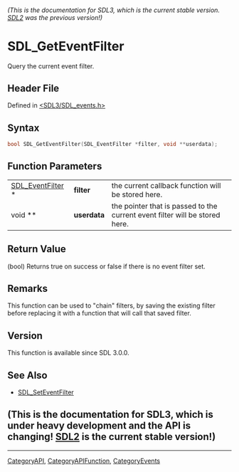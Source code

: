 ###### (This is the documentation for SDL3, which is the current stable version. [SDL2](https://wiki.libsdl.org/SDL2/) was the previous version!)
# SDL_GetEventFilter

Query the current event filter.

## Header File

Defined in [<SDL3/SDL_events.h>](https://github.com/libsdl-org/SDL/blob/main/include/SDL3/SDL_events.h)

## Syntax

```c
bool SDL_GetEventFilter(SDL_EventFilter *filter, void **userdata);
```

## Function Parameters

|                                      |              |                                                                             |
| ------------------------------------ | ------------ | --------------------------------------------------------------------------- |
| [SDL_EventFilter](SDL_EventFilter) * | **filter**   | the current callback function will be stored here.                          |
| void **                              | **userdata** | the pointer that is passed to the current event filter will be stored here. |

## Return Value

(bool) Returns true on success or false if there is no event filter set.

## Remarks

This function can be used to "chain" filters, by saving the existing filter
before replacing it with a function that will call that saved filter.

## Version

This function is available since SDL 3.0.0.

## See Also

- [SDL_SetEventFilter](SDL_SetEventFilter)


## (This is the documentation for SDL3, which is under heavy development and the API is changing! [SDL2](https://wiki.libsdl.org/SDL2/) is the current stable version!)



----
[CategoryAPI](CategoryAPI), [CategoryAPIFunction](CategoryAPIFunction), [CategoryEvents](CategoryEvents)

